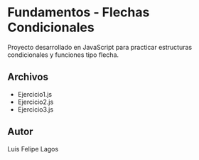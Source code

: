 # Fundamentos - Flechas Condicionales

Proyecto desarrollado en JavaScript para practicar estructuras condicionales y funciones tipo flecha.

## Archivos
- Ejercicio1.js
- Ejercicio2.js
- Ejercicio3.js

## Autor
Luis Felipe Lagos
